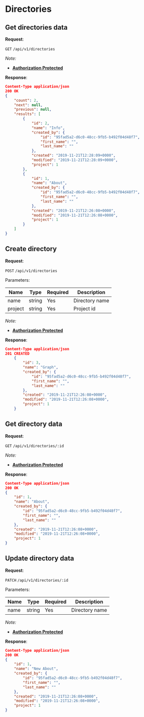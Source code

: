# Directories

## Get directories data

**Request**:

`GET` `/api/v1/directories`

*Note:*

- **[Authorization Protected](authentication.md)**

**Response**:

```json
Content-Type application/json
200 OK
{
    "count": 2,
    "next": null,
    "previous": null,
    "results": [
        {
            "id": 2,
            "name": "Info",
            "created_by": {
                "id": "95fad5a2-d6c0-48cc-9fb5-b492f04d48f7",
                "first_name": "",
                "last_name": ""
            },
            "created": "2019-11-21T12:28:09+0000",
            "modified": "2019-11-21T12:28:09+0000",
            "project": 1
        },
        {
            "id": 1,
            "name": "About",
            "created_by": {
                "id": "95fad5a2-d6c0-48cc-9fb5-b492f04d48f7",
                "first_name": "",
                "last_name": ""
            },
            "created": "2019-11-21T12:26:08+0000",
            "modified": "2019-11-21T12:26:08+0000",
            "project": 1
        }
    ]
}
```

## Create directory

**Request**:

`POST` `/api/v1/directories`


Parameters:

Name    | Type    | Required | Description
--------|---------|----------|------------
name    | string  | Yes      | Directory name
project | string  | Yes      | Project id
*Note:*

- **[Authorization Protected](authentication.md)**

**Response**:

```json
Content-Type application/json
201 CREATED
    {
        "id": 3,
        "name": "Graph",
        "created_by": {
            "id": "95fad5a2-d6c0-48cc-9fb5-b492f04d48f7",
            "first_name": "",
            "last_name": ""
        },
        "created": "2019-11-21T12:26:08+0000",
        "modified": "2019-11-21T12:26:08+0000",
        "project": 1
    }
```

## Get directory data

**Request**:

`GET` `/api/v1/directories/:id`

*Note:*

- **[Authorization Protected](authentication.md)**

**Response**:

```json
Content-Type application/json
200 OK
{
    "id": 1,
    "name": "About",
    "created_by": {
        "id": "95fad5a2-d6c0-48cc-9fb5-b492f04d48f7",
        "first_name": "",
        "last_name": ""
    },
    "created": "2019-11-21T12:26:08+0000",
    "modified": "2019-11-21T12:26:08+0000",
    "project": 1
}
```


## Update directory data

**Request**:

`PATCH` `/api/v1/directories/:id`

Parameters:

Name    | Type    | Required | Description
--------|---------|----------|------------
name    | string  | Yes      | Directory name

*Note:*

- **[Authorization Protected](authentication.md)**

**Response**:

```json
Content-Type application/json
200 OK
{
    "id": 1,
    "name": "New About",
    "created_by": {
        "id": "95fad5a2-d6c0-48cc-9fb5-b492f04d48f7",
        "first_name": "",
        "last_name": ""
    },
    "created": "2019-11-21T12:26:08+0000",
    "modified": "2019-11-21T12:26:08+0000",
    "project": 1
}
```